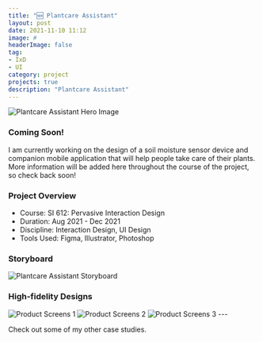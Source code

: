```yaml
---
title: "🆕 Plantcare Assistant"
layout: post
date: 2021-11-10 11:12
image: #
headerImage: false
tag:
- IxD
- UI
category: project
projects: true
description: "Plantcare Assistant"
---
```


<img src="http://nicholasgiles.com/assets/images/plantcare/plantcare-hero.jpg" class="bigger-image" alt="Plantcare Assistant Hero Image" />


### Coming Soon!

I am currently working on the design of a soil moisture sensor device and companion mobile application that will help people take care of their plants. More information will be added here throughout the course of the project, so check back soon!

### Project Overview
* Course: SI 612: Pervasive Interaction Design
* Duration: Aug 2021 - Dec 2021
* Discipline: Interaction Design, UI Design
* Tools Used: Figma, Illustrator, Photoshop

### Storyboard
<img src="http://nicholasgiles.com/assets/images/plantcare/plantcare-storyboard.png" alt="Plantcare Assistant Storyboard" />

### High-fidelity Designs

<img src="http://nicholasgiles.com/assets/images/plantcare/product_screens_1.png" alt="Product Screens 1" />
<img src="http://nicholasgiles.com/assets/images/plantcare/product_screens_2.png" alt="Product Screens 2" />
<img src="http://nicholasgiles.com/assets/images/plantcare/product_screens_3.png" alt="Product Screens 3" />
---

Check out some of my other <span class="evidence"><a href="https://nicholasgiles.com/projects/" style="text-decoration: none">case studies</a></span>.

